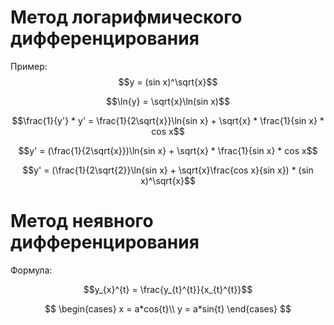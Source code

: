 # Метод логарифмического дифференцирования

Пример:
$$y = (sin x)^\sqrt{x}$$

$$\ln{y} = \sqrt{x}\ln(sin x)$$

$$\frac{1}{y'} * y' = \frac{1}{2\sqrt{x}}\ln{sin x} + \sqrt{x} * \frac{1}{sin x} * cos x$$

$$y' = (\frac{1}{2\sqrt{x}})\ln{sin x} + \sqrt{x} * \frac{1}{sin x} * cos x$$

$$y' = (\frac{1}{2\sqrt{2}}\ln{sin x} + \sqrt{x}\frac{cos x}{sin x}) * (sin x)^\sqrt{x}$$

# Метод неявного дифференцирования

Формула:

$$y_{x}^{t} = \frac{y_{t}^{t}}{x_{t}^{t}}$$

$$
  \begin{cases}
  x = a*cos{t}\\
  y = a*sin{t} 
  \end{cases}
$$
